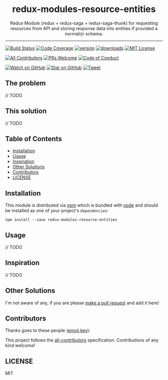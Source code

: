 <div align="center">
<h1>redux-modules-resource-entities</h1>

<p>Redux Module (redux + redux-saga + redux-saga-thunk) for requesting resources from API and storing response data into entities if provided a normalizr schema.</p>
</div>

<hr />

[![Build Status][build-badge]][build]
[![Code Coverage][coverage-badge]][coverage]
[![version][version-badge]][package]
[![downloads][downloads-badge]][npmtrends]
[![MIT License][license-badge]][license]

[![All Contributors](https://img.shields.io/badge/all_contributors-0-orange.svg?style=flat-square)](#contributors)
[![PRs Welcome][prs-badge]][prs]
[![Code of Conduct][coc-badge]][coc]

[![Watch on GitHub][github-watch-badge]][github-watch]
[![Star on GitHub][github-star-badge]][github-star]
[![Tweet][twitter-badge]][twitter]

## The problem

// TODO

## This solution

// TODO

## Table of Contents

<!-- START doctoc generated TOC please keep comment here to allow auto update -->

<!-- DON'T EDIT THIS SECTION, INSTEAD RE-RUN doctoc TO UPDATE -->

* [Installation](#installation)
* [Usage](#usage)
* [Inspiration](#inspiration)
* [Other Solutions](#other-solutions)
* [Contributors](#contributors)
* [LICENSE](#license)

<!-- END doctoc generated TOC please keep comment here to allow auto update -->

## Installation

This module is distributed via [npm][npm] which is bundled with [node][node] and
should be installed as one of your project's `dependencies`:

```
npm install --save redux-modules-resource-entities
```

## Usage

// TODO

## Inspiration

// TODO

## Other Solutions

I'm not aware of any, if you are please [make a pull request][prs] and add it
here!

## Contributors

<!-- ALL-CONTRIBUTORS-LIST:START - Do not remove or modify this section -->

<!-- prettier-ignore -->
<!-- ALL-CONTRIBUTORS-LIST:END -->

Thanks goes to these people ([emoji key][emojis]):

<!-- ALL-CONTRIBUTORS-LIST:START - Do not remove or modify this section -->

<!-- prettier-ignore -->
<!-- ALL-CONTRIBUTORS-LIST:END -->

This project follows the [all-contributors][all-contributors] specification.
Contributions of any kind welcome!

## LICENSE

MIT

[npm]: https://www.npmjs.com/
[node]: https://nodejs.org
[build-badge]: https://img.shields.io/travis/uptrend-tech/redux-modules-resource-entities.svg?style=flat-square
[build]: https://travis-ci.org/uptrend-tech/redux-modules-resource-entities
[coverage-badge]: https://img.shields.io/codecov/c/github/uptrend-tech/redux-modules-resource-entities.svg?style=flat-square
[coverage]: https://codecov.io/github/uptrend-tech/redux-modules-resource-entities
[version-badge]: https://img.shields.io/npm/v/redux-modules-resource-entities.svg?style=flat-square
[package]: https://www.npmjs.com/package/redux-modules-resource-entities
[downloads-badge]: https://img.shields.io/npm/dm/redux-modules-resource-entities.svg?style=flat-square
[npmtrends]: http://www.npmtrends.com/redux-modules-resource-entities
[license-badge]: https://img.shields.io/npm/l/redux-modules-resource-entities.svg?style=flat-square
[license]: https://github.com/uptrend-tech/redux-modules-resource-entities/blob/master/LICENSE
[prs-badge]: https://img.shields.io/badge/PRs-welcome-brightgreen.svg?style=flat-square
[prs]: http://makeapullrequest.com
[donate-badge]: https://img.shields.io/badge/$-support-green.svg?style=flat-square
[coc-badge]: https://img.shields.io/badge/code%20of-conduct-ff69b4.svg?style=flat-square
[coc]: https://github.com/uptrend-tech/redux-modules-resource-entities/blob/master/other/CODE_OF_CONDUCT.md
[github-watch-badge]: https://img.shields.io/github/watchers/uptrend-tech/redux-modules-resource-entities.svg?style=social
[github-watch]: https://github.com/uptrend-tech/redux-modules-resource-entities/watchers
[github-star-badge]: https://img.shields.io/github/stars/uptrend-tech/redux-modules-resource-entities.svg?style=social
[github-star]: https://github.com/uptrend-tech/redux-modules-resource-entities/stargazers
[twitter]: https://twitter.com/intent/tweet?text=Check%20out%20redux-modules-resource-entities%20by%20%40uptrend-tech%20https%3A%2F%2Fgithub.com%2Fuptrend-tech%2Fredux-modules-resource-entities%20%F0%9F%91%8D
[twitter-badge]: https://img.shields.io/twitter/url/https/github.com/uptrend-tech/redux-modules-resource-entities.svg?style=social
[emojis]: https://github.com/uptrend-tech/all-contributors#emoji-key
[all-contributors]: https://github.com/uptrend-tech/all-contributors
